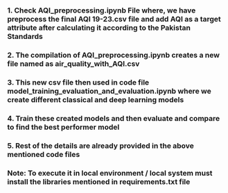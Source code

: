 ### 1. Check AQI_preprocessing.ipynb File where, we have preprocess the final AQI 19-23.csv file and add AQI as a target attribute after calculating it according to the Pakistan Standards
### 2. The compilation of AQI_preprocessing.ipynb creates a new file named as air_quality_with_AQI.csv
### 3. This new csv file then used in code file model_training_evaluation_and_evaluation.ipynb where we create different classical and deep learning models
### 4. Train these created models and then evaluate and compare to find the best performer model
### 5. Rest of the details are already provided in the above mentioned code files
### Note: To execute it in local environment / local system must install the libraries mentioned in requirements.txt file
